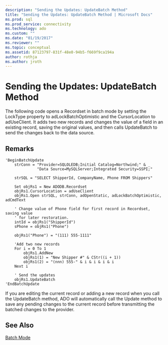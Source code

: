```yaml
---
description: "Sending the Updates: UpdateBatch Method"
title: "Sending the Updates: UpdateBatch Method | Microsoft Docs"
ms.prod: sql
ms.prod_service: connectivity
ms.technology: ado
ms.custom: ""
ms.date: "01/19/2017"
ms.reviewer: ""
ms.topic: conceptual
ms.assetid: 87123797-831f-48e0-94b5-f669f9ca194a
author: rothja
ms.author: jroth
---
```

# Sending the Updates: UpdateBatch Method
The following code opens a Recordset in batch mode by setting the LockType property to adLockBatchOptimistic and the CursorLocation to adUseClient. It adds two new records and changes the value of a field in an existing record, saving the original values, and then calls UpdateBatch to send the changes back to the data source.  
  
## Remarks  
  
```  
'BeginBatchUpdate  
    strConn = "Provider=SQLOLEDB;Initial Catalog=Northwind;" & _  
              "Data Source=MySQLServer;Integrated Security=SSPI;"  
  
    strSQL = "SELECT ShipperId, CompanyName, Phone FROM Shippers"  
  
    Set objRs1 = New ADODB.Recordset  
    objRs1.CursorLocation = adUseClient  
    objRs1.Open strSQL, strConn, adOpenStatic, adLockBatchOptimistic, adCmdText  
  
    ' Change value of Phone field for first record in Recordset, saving value  
    ' for later restoration.  
    intId = objRs1("ShipperId")  
    sPhone = objRs1("Phone")  
  
    objRs1("Phone") = "(111) 555-1111"  
  
    'Add two new records  
    For i = 0 To 1  
        objRs1.AddNew  
        objRs1(1) = "New Shipper #" & CStr((i + 1))  
        objRs1(2) = "(nnn) 555-" & i & i & i & i  
    Next i  
  
    ' Send the updates  
    objRs1.UpdateBatch  
'EndBatchUpdate  
```  
  
 If you are editing the current record or adding a new record when you call the UpdateBatch method, ADO will automatically call the Update method to save any pending changes to the current record before transmitting the batched changes to the provider.  
  
## See Also  
 [Batch Mode](../../../ado/guide/data/batch-mode.md)
